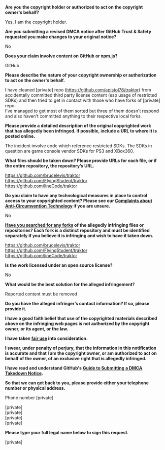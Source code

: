**Are you the copyright holder or authorized to act on the copyright owner's behalf?**

Yes, I am the copyright holder.

**Are you submitting a revised DMCA notice after GitHub Trust & Safety requested you make changes to your original notice?**

No

**Does your claim involve content on GitHub or npm.js?**

GitHub

**Please describe the nature of your copyright ownership or authorization to act on the owner's behalf.**

I have cleaned [private] repo (https://github.com/apistol78/traktor) from accidentally committed third party license content (esp usage of restricted SDKs) and then tried to get in contact with those who have forks of [private] repo.  
I've managed to get most of them sorted but three of them doesn't respond and also haven't committed anything to their respective local forks.

**Please provide a detailed description of the original copyrighted work that has allegedly been infringed. If possible, include a URL to where it is posted online.**

The incident involve code which reference restricted SDKs. The SDKs in question are game console vendor SDKs for PS3 and XBox360.

**What files should be taken down? Please provide URLs for each file, or if the entire repository, the repository’s URL.**

https://github.com/brucelevis/traktor  
https://github.com/FlyingStudent/traktor  
https://github.com/lineCode/traktor  

**Do you claim to have any technological measures in place to control access to your copyrighted content? Please see our <a href="https://docs.github.com/articles/guide-to-submitting-a-dmca-takedown-notice#complaints-about-anti-circumvention-technology">Complaints about Anti-Circumvention Technology</a> if you are unsure.**

No

**<a href="https://docs.github.com/articles/dmca-takedown-policy#b-what-about-forks-or-whats-a-fork">Have you searched for any forks</a> of the allegedly infringing files or repositories? Each fork is a distinct repository and must be identified separately if you believe it is infringing and wish to have it taken down.**

https://github.com/brucelevis/traktor  
https://github.com/FlyingStudent/traktor  
https://github.com/lineCode/traktor  

**Is the work licensed under an open source license?**

No

**What would be the best solution for the alleged infringement?**

Reported content must be removed

**Do you have the alleged infringer’s contact information? If so, please provide it.**

**I have a good faith belief that use of the copyrighted materials described above on the infringing web pages is not authorized by the copyright owner, or its agent, or the law.**

**I have taken <a href="https://www.lumendatabase.org/topics/22">fair use</a> into consideration.**

**I swear, under penalty of perjury, that the information in this notification is accurate and that I am the copyright owner, or am authorized to act on behalf of the owner, of an exclusive right that is allegedly infringed.**

**I have read and understand GitHub's <a href="https://docs.github.com/articles/guide-to-submitting-a-dmca-takedown-notice/">Guide to Submitting a DMCA Takedown Notice</a>.**

**So that we can get back to you, please provide either your telephone number or physical address.**

Phone number [private]

[private]  
[private]  
[private]  
[private]  

**Please type your full legal name below to sign this request.**

[private]  
